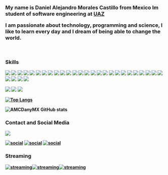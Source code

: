 <div>
<h3>My name is <b>Daniel Alejandro Morales Castillo from Mexico</b> Im student of software engineering at <a href="https://ingsoftware.reduaz.mx" target="_blank" rel="follow">UAZ</a> 

I am passionate about technology, programming and science, I like to learn every day and I dream of being able to change the world.</h3>
</div>



<div style="display: inline_block"></br>
<h3><b>Skills<b></h3>
<a target="_blank" href="https://developer.mozilla.org/es/docs/Glossary/HTML5"><img src="https://img.shields.io/badge/HTML5-E34F26?style=for-the-badge&logo=html5&logoColor=white"></a>
<a target="_blank" href="https://developer.mozilla.org/es/docs/Web/CSS"><img src="https://img.shields.io/badge/CSS3-1572B6?style=for-the-badge&logo=css3&logoColor=white"></a>
<a target="_blank" href="https://developer.mozilla.org/es/docs/Web/JavaScript"><img src="https://img.shields.io/badge/JavaScript-F7DF1E?style=for-the-badge&logo=javascript&logoColor=black"></a>
<a target="_blank" href="https://getbootstrap.com"><img src="https://img.shields.io/badge/Bootstrap-563D7C?style=for-the-badge&logo=bootstrap&logoColor=white"></a>
<a target="_blank" href="https://www.python.org"><img src="https://img.shields.io/badge/Python-14354C?style=for-the-badge&logo=python&logoColor=white"></a>
<a target="_blank" href="https://docs.microsoft.com/en-us/cpp/c-language/?view=msvc-170"><img src="https://img.shields.io/badge/C-00599C?style=for-the-badge&logo=c&logoColor=white"></a>
<a target="_blank" href="https://docs.microsoft.com/en-us/cpp/cpp/?view=msvc-170"><img src="https://img.shields.io/badge/C%2B%2B-00599C?style=for-the-badge&logo=c%2B%2B&logoColor=white"></a>
<a target="_blank" href="https://docs.oracle.com/en/java/"><img src="https://img.shields.io/badge/Java-ED8B00?style=for-the-badge&logo=java&logoColor=white"></a>
<a target="_blank" href="https://www.r-project.org/other-docs.html"><img src="https://img.shields.io/badge/R-276DC3?style=for-the-badge&logo=r&logoColor=white"></a>
<a target="_blank" href="https://azure.microsoft.com/es-mx/free/search/?&ef_id=Cj0KCQiA6NOPBhCPARIsAHAy2zBNvfyMA1OmuYW4Mwn1eJlrIy0mKGJusN9CqEtbqfI_Rrf3UCjPmWkaAnrBEALw_wcB:G:s&OCID=AID2200215_SEM_Cj0KCQiA6NOPBhCPARIsAHAy2zBNvfyMA1OmuYW4Mwn1eJlrIy0mKGJusN9CqEtbqfI_Rrf3UCjPmWkaAnrBEALw_wcB:G:s&gclid=Cj0KCQiA6NOPBhCPARIsAHAy2zBNvfyMA1OmuYW4Mwn1eJlrIy0mKGJusN9CqEtbqfI_Rrf3UCjPmWkaAnrBEALw_wcB"><img src="https://img.shields.io/badge/Microsoft_Azure-0089D6?style=for-the-badge&logo=microsoft-azure&logoColor=white"></a>
<a target="_blank" href="https://www.sqlite.org/docs.html"><img src="https://img.shields.io/badge/SQLite-07405E?style=for-the-badge&logo=sqlite&logoColor=white"></a>
<a target="_blank" href="https://docs.mongodb.com"><img src="https://img.shields.io/badge/MongoDB-4EA94B?style=for-the-badge&logo=mongodb&logoColor=white"></a>
<a target="_blank" href="https://www.postgresql.org/docs/"><img src="https://img.shields.io/badge/PostgreSQL-316192?style=for-the-badge&logo=postgresql&logoColor=white"></a>
<a target="_blank" href="https://docs.microsoft.com/en-us/sql/sql-server/?view=sql-server-ver15"><img src="https://img.shields.io/badge/Microsoft%20SQL%20Server-CC2927?style=for-the-badge&logo=microsoft%20sql%20server&logoColor=white"></a>
<a target="_blank" href="https://dev.mysql.com/doc/"><img src="https://img.shields.io/badge/MySQL-00000F?style=for-the-badge&logo=mysql&logoColor=white"></a>
<a target="_blank" href="https://www.microsoft.com/en-us/download/office.aspx?q=office"><img src="https://img.shields.io/badge/Microsoft_Office-D83B01?style=for-the-badge&logo=microsoft-office&logoColor=white"></a>
<a target="_blank" href="https://www.microsoft.com/en-us/windows?wa=wsignin1.0"><img src="https://img.shields.io/badge/Windows-0078D6?style=for-the-badge&logo=windows&logoColor=white"></a>
<a target="_blank" href="https://www.linux.org"><img src="https://img.shields.io/badge/Linux-FCC624?style=for-the-badge&logo=linux&logoColor=black"></a>
<a target="_blank" href="https://code.visualstudio.com"><img src="https://img.shields.io/badge/Visual_Studio_Code-0078D4?style=for-the-badge&logo=visual%20studio%20code&logoColor=white"></a>
 <a target="_blank" href="https://visualstudio.microsoft.com/es/vs/community/"><img src="https://img.shields.io/badge/Visual_Studio-5C2D91?style=for-the-badge&logo=visual%20studio&logoColor=white"></a>
 <a target="_blank" href="https://docs.microsoft.com/en-us/dotnet/"><img src="https://img.shields.io/badge/.NET-512BD4?style=for-the-badge&logo=dotnet&logoColor=white"></a>
  <a target="_blank" href="https://jupyter.org"><img src="https://img.shields.io/badge/Jupyter-F37626.svg?&style=for-the-badge&logo=Jupyter&logoColor=white"></a>
 <a target="_blank" href="https://netbeans.apache.org/download/index.html"><img src="https://img.shields.io/badge/netbeans-1B6AC6?style=for-the-badge&logo=apachenetbeanside&logoColor=white"></a>
 <a target="_blank" href="https://www.jetbrains.com/es-es/idea/"><img src="https://img.shields.io/badge/IntelliJIDEA-000000.svg?style=for-the-badge&logo=intellij-idea&logoColor=white"></a>
 <a target="_blank" href="https://www.jetbrains.com/es-es/pycharm/"><img src="https://img.shields.io/badge/PyCharm-000000.svg?&style=for-the-badge&logo=PyCharm&logoColor=white"></a>
 <a target="_blank" href="https://numpy.org/learn/"><img src="https://img.shields.io/badge/Numpy-777BB4?style=for-the-badge&logo=numpy&logoColor=white"></a>
 <a target="_blank" href="https://es.overleaf.com"><img src="https://img.shields.io/badge/LaTeX-47A141?style=for-the-badge&logo=LaTeX&logoColor=white"></a>
 <a target="_blank" href="https://github.com"><img src="https://img.shields.io/badge/GitHub-100000?style=for-the-badge&logo=github&logoColor=white"></a>
  <a target="_blank" href="https://about.gitlab.com"><img src="https://img.shields.io/badge/GitLab-330F63?style=for-the-badge&logo=gitlab&logoColor=white"></a>
  <a target="_blank" href="https://git-scm.com"><img src="https://img.shields.io/badge/GIT-E44C30?style=for-the-badge&logo=git&logoColor=white"></a>

  <a target="_blank" href="https://developer.mozilla.org/es/docs/Glossary/HTML5"><img src="https://img.shields.io/badge/GNU%20Bash-4EAA25?style=for-the-badge&logo=GNU%20Bash&logoColor=white"></a>
  <a target="_blank" href="https://developer.mozilla.org/es/docs/Glossary/HTML5"><img src="https://img.shields.io/badge/windows%20terminal-4D4D4D?style=for-the-badge&logo=windows%20terminal&logoColor=white"></a>
    <a target="_blank" href="https://developer.mozilla.org/es/docs/Glossary/HTML5"><img src="https://img.shields.io/badge/PowerShell-5391FE?style=for-the-badge&logo=PowerShell&logoColor=white"></a>
 
</div>

[![Top Langs](https://github-readme-stats.vercel.app/api/top-langs/?username=amcdanymx&layout=compact)](https://github.com/AMCDanyMX)

![AMCDanyMX GitHub stats](https://github-readme-stats.vercel.app/api?username=AMCDanyMX&show_icons=true&theme=dark)


<h3><b>Contact and Social Media<b></h3>

 <a target="_blank" href="mailto:danielalejandromoralescastillo@gmail.com"><img src="https://img.shields.io/badge/Gmail-D14836?style=for-the-badge&logo=gmail&logoColor=white"></a>
 

[![social](https://img.shields.io/badge/Facebook-1877F2?style=for-the-badge&logo=facebook&logoColor=white)](https://www.facebook.com/amcdanymx999/)
[![social](https://img.shields.io/badge/Instagram-E4405F?style=for-the-badge&logo=instagram&logoColor=white)](https://www.instagram.com/amcdanymx.exe/?hl=es-la) 
[![social](https://img.shields.io/badge/LinkedIn-0077B5?style=for-the-badge&logo=linkedin&logoColor=white)](https://www.linkedin.com/in/danielmcastillo/)


<h3><b>Streaming<b></h3>

[![streaming](https://img.shields.io/badge/YouTube-FF0000?style=for-the-badge&logo=youtube&logoColor=white)](https://www.youtube.com/channel/UCm8-X9JK8dR3QwCnQLEAAbw)[![streaming](https://img.shields.io/badge/Facebook_Gaming-005FED?style=for-the-badge&logo=facebook-gaming&logoColor=white )](https://www.facebook.com/AMCDanyMX)[![streaming](https://img.shields.io/badge/Twitch-9146FF?style=for-the-badge&logo=twitch&logoColor=white)](https://www.twitch.tv/amcdanymx)




